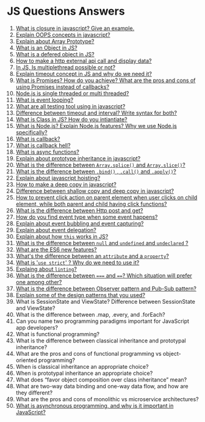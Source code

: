 
# JS Questions Answers

1. [What is closure in javascript? Give an example.](/JS-Questions-Answers/answers#1-what-is-closure-in-javascript-give-an-example)
2. [Explain OOPS concepts in javascript?](/JS-Questions-Answers/answers#2-explain-oops-concepts-in-javascript)
3. [Explain about Array Prototype?](/JS-Questions-Answers/answers#3-explain-about-array-prototype)
4. [What is an Object in JS?](/JS-Questions-Answers/answers#4-what-is-an-object-in-js)
5. [What is a defered object in JS?](/JS-Questions-Answers/answers#5-what-is-a-defered-object-in-js)
6. [How to make a http external api call and display data?](/JS-Questions-Answers/answers#6-how-to-make-a-http-external-api-call-and-display-data)
7. [In JS, Is multiplethread possible or not?](/JS-Questions-Answers/answers#7-in-js-is-multiplethread-possible-or-not)
8. [Explain timeout concept in JS and why do we need it?](/JS-Questions-Answers/answers#8-explain-timeout-concept-in-js-and-why-do-we-need-it)
9. [What is Promises?  How do you achieve? What are the pros and cons of using Promises instead of callbacks?](/JS-Questions-Answers/answers#9-what-is-promises--how-do-you-achieve-what-are-the-pros-and-cons-of-using-promises-instead-of-callbacks)
10. [Node.js is single threaded or multi threaded?](/JS-Questions-Answers/answers#10-nodejs-is-single-threaded-or-multi-threaded)
11. [What is event looping?](/JS-Questions-Answers/answers#11-what-is-event-looping)
12. [What are all testing tool using in javascript?](/JS-Questions-Answers/answers#12-what-are-all-testing-tool-using-in-javascript)
13. [Difference between timeout and interval? Write syntax for both?](/JS-Questions-Answers/answers#13-difference-between-timeout-and-interval-write-syntax-for-both)
14. [What is Class in JS? How do you intiantiate?](/JS-Questions-Answers/answers#14-what-is-class-in-js-how-do-you-intiantiate)
15. [What is Node.js? Explain Node.js features? Why we use Node.js specifically?](/JS-Questions-Answers/answers#15-what-is-nodejs-explain-nodejs-features-why-we-use-nodejs-specifically)
16. [What is callback?](/JS-Questions-Answers/answers#16-what-is-callback)
17. [What is callback hell?](/JS-Questions-Answers/answers#17-what-is-callback-hell)
18. [What is async functions?](/JS-Questions-Answers/answers#18-what-is-async-function)
19. [Explain about prototype inheritance in javascript?](/JS-Questions-Answers/answers#19-explain-about-prototype-inheritance-in-javascript)
20. [What is the difference between `Array.splice()` and `Array.slice()`?](/JS-Questions-Answers/answers#20-what-is-the-difference-between-arraysplice-and-arrayslice)
21. [What is the difference between `.bind()` , `.call()` and `.apply()`?](/JS-Questions-Answers/answers#21-what-is-the-difference-between-bind--call-and-apply)
22. [Explain about javascript hoisting?](/JS-Questions-Answers/answers#22-explain-about-javascript-hoisting)
23. [How to make a deep copy in javascript?](/JS-Questions-Answers/answers#23-how-to-make-a-deep-copy-in-javascript)
24. [Difference between shallow copy and deep copy in javascript?](/JS-Questions-Answers/answers#24-difference-between-shallow-copy-and-deep-copy-in-javascript)
25. [How to prevent click action on parent element when user clicks on child element, while both parent and child having click functions?](/JS-Questions-Answers/answers#25-how-to-prevent-click-action-on-parent-element-when-user-clicks-on-child-element-while-both-parent-and-child-having-click-functions)
26. [What is the difference between Http post and get?](/JS-Questions-Answers/answers#26-what-is-the-difference-between-http-post-and-get)
27. [How do you find event type when some event happens?](/JS-Questions-Answers/answers#27-how-do-you-find-event-type-when-some-event-happens)
28. [Explain about event bubbling and event capturing?](/JS-Questions-Answers/answers#28-explain-about-event-bubbling-and-event-capturing)
29. [Explain about event delegation?](/JS-Questions-Answers/answers#29-explain-about-event-delegation)
30. [Explain about how `this` works in JS?](/JS-Questions-Answers/answers#30-explain-about-how-this-works-in-js)
31. [What is the difference between `null` and `undefined` and `undeclared` ?](/JS-Questions-Answers/answers#31-what-is-the-difference-between-null-and-undefined-and-undeclared-)
32. [What are the ES6 new features?](/JS-Questions-Answers/answers#32-what-are-the-es6-new-features)
33. [What's the difference between an `attribute` and a `property`?](/JS-Questions-Answers/answers#33-whats-the-difference-between-an-attribute-and-a-property)
34. [What is '`use strict`' ? Why do we need to use it?](/JS-Questions-Answers/answers#34-what-is-use-strict--why-do-we-need-to-use-it)
35. [Explaing about `linting`?](/JS-Questions-Answers/answers#35-explaing-about-linting)
36. [What is the difference between `===` and `==`? Which situation will prefer one among other?](/JS-Questions-Answers/answers#36-what-is-the-difference-between--and--which-situation-will-prefer-one-among-other)
37. [What is the difference between Observer pattern and Pub-Sub pattern?](/JS-Questions-Answers/answers#37-what-is-the-difference-between-observer-pattern-and-pub-sub-pattern)
38. [Explain some of the design patterns that you used?](/JS-Questions-Answers/answers#38-explain-some-of-the-design-patterns-that-you-used)
39. What is SessionState and ViewState? Difference between SessionState and ViewState?
40. What is the difference between .map, .every, and .forEach?
41. Can you name two programming paradigms important for JavaScript app developers?
42. What is functional programming?
43. What is the difference between classical inheritance and prototypal inheritance?
44. What are the pros and cons of functional programming vs object-oriented programming?
45. When is classical inheritance an appropriate choice?
46. When is prototypal inheritance an appropriate choice?
47. What does “favor object composition over class inheritance” mean?
48. What are two-way data binding and one-way data flow, and how are they different?
49. What are the pros and cons of monolithic vs microservice architectures?
50. <a href="https://medium.com/javascript-scene/10-interview-questions-every-javascript-developer-should-know-6fa6bdf5ad95" target="_blank">What is asynchronous programming, and why is it important in JavaScript?</a>

